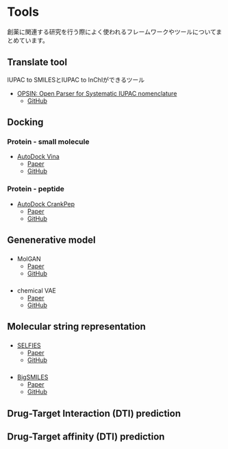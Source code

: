 # Tools

創薬に関連する研究を行う際によく使われるフレームワークやツールについてまとめています。

## Translate tool 

IUPAC to SMILESとIUPAC to InChIができるツール
* [OPSIN: Open Parser for Systematic IUPAC nomenclature](https://opsin.ch.cam.ac.uk/)
  * [GitHub](https://github.com/dan2097/opsin) 

## Docking

### Protein - small molecule

* [AutoDock Vina](http://vina.scripps.edu/)
  * [Paper](https://pubs.acs.org/doi/10.1021/acs.jcim.1c00203)
  * [GitHub](https://github.com/ccsb-scripps/AutoDock-Vina)

### Protein - peptide

* [AutoDock CrankPep](https://ccsb.scripps.edu/adcp/) 
  * [Paper](https://pubs.acs.org/doi/10.1021/acs.jctc.9b00557)
  * [GitHub](https://github.com/ccsb-scripps/ADCP)

## Genenerative model

### 

* MolGAN 
  * [Paper](https://arxiv.org/abs/1805.11973)
  * [GitHub](https://github.com/nicola-decao/MolGAN)

### 

* chemical VAE
  * [Paper](https://pubs.acs.org/doi/abs/10.1021/acscentsci.7b00572) 
  * [GitHub](https://github.com/aspuru-guzik-group/chemical_vae)


## Molecular string representation

###

* [SELFIES](https://selfies.readthedocs.io/en/latest/)
  * [Paper](https://iopscience.iop.org/article/10.1088/2632-2153/aba947)
  * [GitHub](https://github.com/aspuru-guzik-group/selfies)

###

* [BigSMILES](https://olsenlabmit.github.io/BigSMILES/docs/line_notation.html#the-bigsmiles-line-notation)
  * [Paper](https://pubs.acs.org/doi/10.1021/acscentsci.9b00476)
  * [GitHub](https://github.com/olsenlabmit/bigSMILES)

## Drug-Target Interaction (DTI) prediction

## Drug-Target affinity (DTI) prediction
